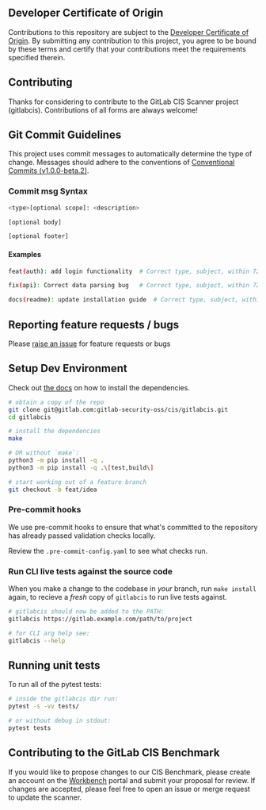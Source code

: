 ## Developer Certificate of Origin

Contributions to this repository are subject to the [Developer Certificate of Origin](https://docs.gitlab.com/legal/developer_certificate_of_origin/#developer-certificate-of-origin-version-11). By submitting any contribution to this project, you agree to be bound by these terms and certify that your contributions meet the requirements specified therein.

## Contributing

Thanks for considering to contribute to the GitLab CIS Scanner project (gitlabcis). Contributions of all forms are always welcome!

## Git Commit Guidelines

This project uses commit messages to automatically determine the type of change.
Messages should adhere to the conventions of [Conventional Commits (v1.0.0-beta.2)](https://www.conventionalcommits.org/en/v1.0.0-beta.2/).

### Commit msg Syntax

```sh
<type>[optional scope]: <description>

[optional body]

[optional footer]
```

#### Examples

```sh
feat(auth): add login functionality  # Correct type, subject, within 72 characters

fix(api): Correct data parsing bug   # Correct type, subject, within 72 characters

docs(readme): update installation guide  # Correct type, subject, within 72 characters
```

## Reporting feature requests / bugs

Please [raise an issue](https://gitlab.com/gitlab-security-oss/cis/gitlabcis/-/issues) for feature requests or bugs

## Setup Dev Environment

Check out [the docs](https://gitlab.com/gitlab-security-oss/cis/gitlabcis/-/blob/main/docs/readme.md?ref_type=heads#for-developers-install) on how to install the dependencies.

```sh
# obtain a copy of the repo
git clone git@gitlab.com:gitlab-security-oss/cis/gitlabcis.git
cd gitlabcis

# install the dependencies
make

# OR without `make`:
python3 -m pip install -q .
python3 -m pip install -q .\[test,build\]

# start working out of a feature branch
git checkout -b feat/idea
```

### Pre-commit hooks

We use pre-commit hooks to ensure that what's committed to the repository has already passed validation checks locally.

Review the `.pre-commit-config.yaml` to see what checks run.

### Run CLI live tests against the source code

When you make a change to the codebase in _your_ branch, run `make install` again, to recieve a _fresh_ copy of `gitlabcis` to run live tests against.

```sh
# gitlabcis should now be added to the PATH:
gitlabcis https://gitlab.example.com/path/to/project

# for CLI arg help see:
gitlabcis --help
```

## Running unit tests

To run all of the pytest tests:

```sh
# inside the gitlabcis dir run:
pytest -s -vv tests/

# or without debug in stdout:
pytest tests
```

## Contributing to the GitLab CIS Benchmark

If you would like to propose changes to our CIS Benchmark, please create an account on the [Workbench](https://workbench.cisecurity.org/) portal and submit your proposal for review. If changes are accepted, please feel free to open an issue or merge request to update the scanner.
